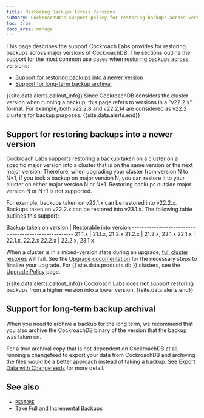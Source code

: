 ```yaml
---
title: Restoring Backups Across Versions
summary: CockroachDB's support policy for restoring backups across versions.
toc: true
docs_area: manage
---
```


This page describes the support Cockroach Labs provides for restoring backups across major versions of CockroachDB. The sections outline the support for the most common use cases when restoring backups across versions:

- [Support for restoring backups into a newer version](#support-for-restoring-backups-into-a-newer-version)
- [Support for long-term backup archival](#support-for-long-term-backup-archival)

{{site.data.alerts.callout_info}}
Since CockroachDB considers the cluster version when running a backup, this page refers to versions in a "v22.2.x" format. For example, both v22.2.8 and v22.2.14 are considered as v22.2 clusters for backup purposes.
{{site.data.alerts.end}}

## Support for restoring backups into a newer version

Cockroach Labs supports restoring a backup taken on a cluster on a specific major version into a cluster that is on the same version or the next major version. Therefore, when upgrading your cluster from version N to N+1, if you took a backup on major version N, you can restore it to your cluster on either major version N or N+1. Restoring backups outside major version N or N+1 is not supported. 

For example, backups taken on v22.1.x can be restored into v22.2.x. Backups taken on v22.2.x can be restored into v23.1.x. The following table outlines this support:

Backup taken on version   | Restorable into version
--------------------------+--------------------------
21.1.x                    | 21.1.x, 21.2.x
21.2.x                    | 21.2.x, 22.1.x
22.1.x                    | 22.1.x, 22.2.x
22.2.x                    | 22.2.x, 23.1.x

When a cluster is in a mixed-version state during an upgrade, [full cluster restores](restore.html#restore-a-cluster) will fail. See the [Upgrade documentation](../{{site.versions["stable"]}}/upgrade-cockroach-version.html) for the necessary steps to finalize your upgrade. For {{ site.data.products.db }} clusters, see the [Upgrade Policy](../cockroachcloud/upgrade-policy.html) page. 

{{site.data.alerts.callout_info}}
Cockroach Labs does **not** support restoring backups from a higher version into a lower version. 
{{site.data.alerts.end}}

## Support for long-term backup archival

When you need to archive a backup for the long term, we recommend that you also archive the CockroachDB binary of the version that the backup was taken on.

For a true archival copy that is not dependent on CockroachDB at all, running a changefeed to export your data from CockroachDB and archiving the files would be a better approach instead of taking a backup. See [Export Data with Changefeeds](export-data-with-changefeeds.html) for more detail.

## See also

- [`RESTORE`](restore.html)
- [Take Full and Incremental Backups](take-full-and-incremental-backups.html)